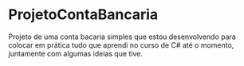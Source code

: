 # ProjetoContaBancaria
Projeto de uma conta bacaria simples que estou desenvolvendo para colocar em prática tudo que aprendi no curso de C# até o momento, juntamente com algumas ideias que tive.
